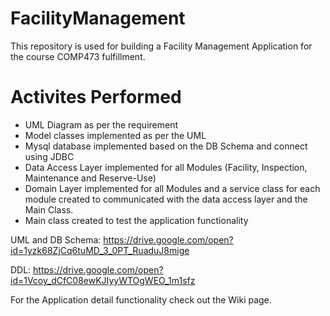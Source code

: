 # FacilityManagement

This repository is used for building a Facility Management Application for the course COMP473 fulfillment.

# Activites Performed
+ UML Diagram as per the requirement
+ Model classes implemented as per the UML
+ Mysql database implemented based on the DB Schema and connect using JDBC
+ Data Access Layer implemented for all Modules (Facility, Inspection, Maintenance and Reserve-Use)
+ Domain Layer implemented for all Modules and a service class for each module created to communicated with the data access layer and the Main Class.
+ Main class created to test the application functionality

UML and DB Schema: https://drive.google.com/open?id=1yzk68ZjCq6tuMD_3_0PT_RuaduJ8mige

DDL:  https://drive.google.com/open?id=1Vcoy_dCfC08ewKJIyyWTOgWEO_1m1sfz

For the Application detail functionality check out the Wiki page.




